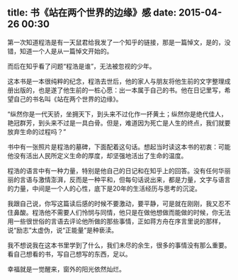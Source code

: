 title: 书《站在两个世界的边缘》感
date: 2015-04-26 00:30
---

第一次知道程浩是有一天鼠君给我发了一个知乎的链接，那是一篇悼文，是的，没错，知道一个人是从一篇悼文开始的。

而后在知乎看了问题“程浩是谁”，无法被忽视的少年。



这本书是一本很纯粹的纪念，程浩去世后，他的家人与朋友将他生前的文字整理成册出版的，也是遂了他生前的一桩心愿：出一本属于自己的书。他在日记里写，希望自己的书名叫《站在两个世界的边缘》。

“纵然你是一代天骄，坐拥天下，到头来不过化作一抔黄土；纵然你是绝代佳人，艳冠群芳，到头来不过是一具白骨。但是，难道因为死亡是人生的终点，我们就要放弃生命的过程吗？”

书中有一张照片是程浩的墓碑，下面配着这句话。想起当时读这本书的初衷：可能他没有活出人民所定义生命的厚度，却坚强地活出了生命的温度。

程浩的语言中有一种力量，特别是他自己的日记和在知乎上的回答。没有任何华丽丽的言语与激情澎湃，反而是一种平和，但每句话说出来，都是力量，文字与语言的力量，中间是一个人的心性，底下是20年的生活经历与思考的沉淀。

我跟自己说，你写这篇读后感的时候不要激动，要平静，可是就在刚刚，我又忍不住鼻酸。程浩他不需要人们怜悯与同情，他只是在做他想做而能做的时候，你无法用一些很世俗的言语去评论他所做的那些事情，正如蒋方舟在序言里说的那样，说“励志”太虚伪，说“正能量”是种亵渎。

我不想说我在这本书里学到了什么，我们未尽的余生，很多的事情没有那么重要。看自己想看的书，写自己想写的东西，足以。

幸福就是一觉醒来，窗外的阳光依然灿烂。
